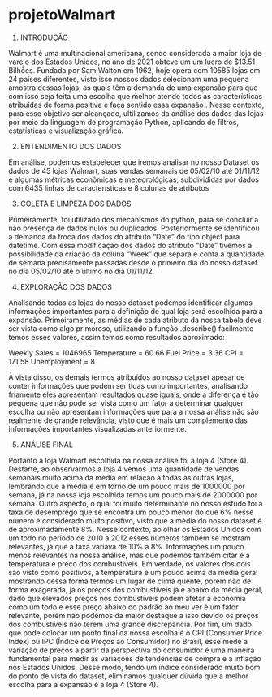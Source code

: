 # projetoWalmart

1.	INTRODUÇÃO

Walmart é uma multinacional americana, sendo considerada a maior loja de varejo dos Estados Unidos, no ano de 2021 obteve um um lucro de $13.51 Bilhões. Fundada por Sam Walton em 1962, hoje opera com 10585 lojas em 24 países diferentes, visto isso nossos dados selecionam uma pequena amostra dessas lojas, as quais têm a demanda de uma expansão para que com isso seja feita uma escolha que melhor atende todos as características atribuídas de forma positiva e faça sentido essa expansão . 
Nesse contexto, para esse objetivo ser alcançado, ultilizamos da análise dos dados das lojas por meio da linguagem de programação Python, aplicando de filtros, estatísticas e visualização gráfica.

2.	ENTENDIMENTO DOS DADOS

Em análise, podemos estabelecer que iremos analisar no nosso Dataset os dados de 45 lojas Walmart, suas vendas semanais de 05/02/10 até 01/11/12 e algumas métricas econômicas e meteorológicas, subdivididas por dados com 6435 linhas de características e 8 colunas de atributos

3.	 COLETA E LIMPEZA DOS DADOS

Primeiramente, foi utilizado dos mecanismos do python, para se concluir a não presença de dados nulos ou duplicados. Posteriormente se identificou a demanda da troca dos dados do atributo “Date” do tipo object para datetime. Com essa modificação dos dados do atributo “Date” tivemos a possibilidade da criação da coluna “Week” que separa e conta a quantidade de semana precisamente passadas desde o primeiro dia do nosso dataset no dia 05/02/10 até o último no dia 01/11/12.

4.	EXPLORAÇÃO DOS DADOS

Analisando todas as lojas do nosso dataset podemos identificar algumas informações  importantes para a definição de qual loja será escolhida para a expansão. Primeiramente, as  médias de cada atributo da nossa tabela deve ser vista como algo primoroso, utilizando a função .describe() facilmente temos esses valores, assim temos como resultados aproximado:

Weekly Sales = 1046965
Temperature	= 60.66
Fuel Price = 3.36
CPI = 171.58
Unemployment = 8

À vista disso, os demais termos atribuídos ao nosso dataset apesar de conter informações que podem ser tidas como importantes, analisando friamente eles apresentam resultados quase iguais, onde a diferença é tão pequena que não pode ser vista como um fator a determinar qualquer escolha ou não apresentam informações que para a nossa análise não são realmente de  grande relevância, visto que é mais um complemento das informações importantes visualizadas anteriormente.
  
5.	ANÁLISE FINAL

Portanto a loja Walmart escolhida na nossa análise foi a loja 4 (Store 4). Destarte, ao observarmos a loja 4 vemos uma quantidade de vendas semanais muito acima da média em relação a todas as outras lojas, lembrando que a média é em torno de um pouco mais de 1000000 por semana, já na nossa loja escolhida temos um pouco mais de 2000000 por semana. Outro aspecto, o qual foi muito determinante no nosso estudo foi a taxa de desemprego que se encontra um pouco menor do que 6% nesse número é considerado muito positivo, visto que a média do nosso dataset é de aproximadamente 8%. Nesse contexto, ao olhar os Estados Unidos com um todo no período de 2010 a 2012 esses números também se mostram relevantes, já que a taxa variava de 10% a 8%. Informações um pouco menos relevantes na nossa análise, mas que podemos também citar é a temperatura e preço dos combustíveis. Em verdade, os valores dos dois são visto como positivos, a temperatura é um pouco acima da média geral mostrando dessa forma termos um lugar de clima quente, porém não de forma exagerada, já os preços dos combustíveis já é abaixo da média geral, dado que elevados preços nos combustíveis podem afetar a economia como um todo e esse preço abaixo do padrão ao meu ver é um fator relevante, porém não podemos da maior destaque a isso devido os preços dos combustíveis não terem uma grande discrepância. Por fim, um dado que pode colocar um ponto final da nossa escolha é o CPI (Consumer Price Index) ou IPC (Índice de Preços ao Consumidor) no Brasil, esse mede a variação de preços a partir da perspectiva do consumidor é uma maneira fundamental para medir as variações de tendências de compra e a inflação nos Estados Unidos. Desse modo, tendo um índice considerado muito bom do ponto de vista do dataset, eliminamos qualquer dúvida que a melhor escolha para a expansão é a loja 4 (Store 4).     
